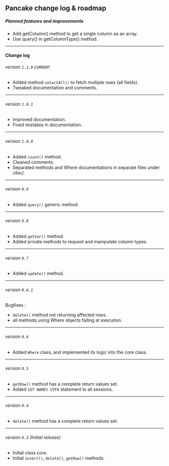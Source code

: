 ## Pancake change log & roadmap

##### Planned features and improvements

  * Add getColumn() method to get a single column as an array.
  * Use query() in getColumnType() method.

----

#### Change log

###### version `1.1.0` `CURRENT`

  * Added method `selectAll()` to fetch multiple rows (all fields).
  * Tweaked documentation and comments.

-----

###### version `1.0.1`

  * Improved documentation.
  * Fixed mistakes in documentation.

-----

###### version `1.0.0`

  * Added `count()` method.
  * Cleaned comments.
  * Separated methods and Where documentations in separate files under /doc/.

-----

###### version `0.9`

  * Added `query()` generic method.

-----

###### version `0.8`

  * Added `getVar()` method.
  * Added private methods to request and manipulate column types.

-----

###### version `0.7`

  * Added `update()` method.

-----

###### version `0.6.1`

Bugfixes :

  * `delete()` method not returning affected rows.
  * all methods using Where objects failing at execution.

-----

###### version `0.6`

  * Added `Where` class, and implemented its logic into the core class.

-----

###### version `0.5`

  * `getRow()` method has a complete return values set.
  * Added `SET NAMES UTF8` statement to all sessions.

-----

###### version `0.4`

  * `delete()` method has a complete return values set.

-----

###### version `0.3` (Initial release)

  * Initial class core.
  * Initial `insert()`, `delete()`, `getRow()` methods.